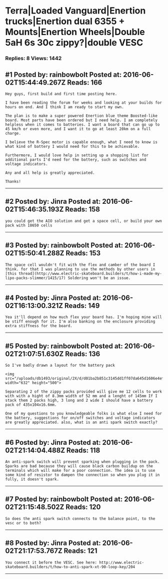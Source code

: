 # Terra&#124;Loaded Vanguard&#124;Enertion trucks&#124;Enertion dual 6355 + Mounts&#124;Enertion Wheels&#124;Double 5aH 6s 30c zippy?&#124;double VESC

### Replies: 8 Views: 1442

## \#1 Posted by: rainbowbolt Posted at: 2016-06-02T15:44:49.267Z Reads: 166

```
Hey guys, first build and first time posting here.

I have been reading the forum for weeks and looking at your builds for hours on end. And I think I am ready to start my own. 

The plan is to make a super powered Enertion blue theme Boosted-like board. Most parts have been ordered but I need help. I am completely helpless when it comes to batteries. I want a board that can go up to 45 km/h or even more, and I want it to go at least 20km on a full charge. 

I believe the R-Spec motor is capable enough, what I need to know is what kind of battery I would need for this to be achievable. 

Furthermore, I would love help in setting up a shopping list for additional parts I'd need for the battery, such as switches and voltage indicators.

Any and all help is greatly appreciated.

Thanks!
```

---
## \#2 Posted by: Jinra Posted at: 2016-06-02T15:46:35.193Z Reads: 158

```
you could get the AIO solution and get a space cell, or build your own pack with 18650 cells
```

---
## \#3 Posted by: rainbowbolt Posted at: 2016-06-02T15:50:41.288Z Reads: 153

```
The space cell wouldn't fit with the flex and camber of the board I think. for that I was planning to use the methods by other users in [this thread](http://www.electric-skateboard.builders/t/how-i-made-my-lipo-packs-slimmer/1415/17) Soldering won't be an issue.
```

---
## \#4 Posted by: Jinra Posted at: 2016-06-02T16:13:00.321Z Reads: 149

```
Yea it'll depend on how much flex your board has. I'm hoping mine will be stiff enough for it. I'm also banking on the enclosure providing extra stiffness for the board.
```

---
## \#5 Posted by: rainbowbolt Posted at: 2016-06-02T21:07:51.630Z Reads: 136

```
So I've badly drawn a layout for the battery pack

<img src="/uploads/db1493/original/2X/d/d01ba2b851c3145dd1ff07da645d1606e4ef3748.png" width="632" height="500">

Separating 2 of the zippy packs provided will give me 12 cells to work with with a hight of 8.3mm width of 52 mm and a lenght of 145mm If I stack them 2 packs high, 3 long and 2 wide I should have a battery pack of 435x104x16.6mm.

One of my questions to you knowledgeable folks is what else I need for the battery, suggestions for on/off switches and voltage indicators are greatly appreciated. also, what is an anti spark switch exactly?
```

---
## \#6 Posted by: Jinra Posted at: 2016-06-02T21:14:04.488Z Reads: 118

```
An anti-spark switch will prevent sparking when plugging in the pack. Sparks are bad because they will cause black carbon buildup on the terminals which will make for a poor connection. The idea is to use some kind of resistor to dampen the connection so when you plug it in fully, it doesn't spark.
```

---
## \#7 Posted by: rainbowbolt Posted at: 2016-06-02T21:15:48.502Z Reads: 120

```
So does the anti spark switch connects to the balance point, to the vesc or to both?
```

---
## \#8 Posted by: Jinra Posted at: 2016-06-02T21:17:53.767Z Reads: 121

```
You connect it before the VESC. See here: http://www.electric-skateboard.builders/t/how-to-anti-spark-xt-90-loop-key/204
```

---
